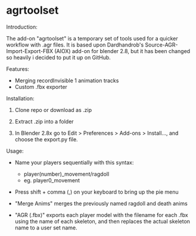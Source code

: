 # agrtoolset

Introduction:

The add-on "agrtoolset" is a temporary set of tools used for a quicker workflow with .agr files. It is based upon Dardhandrob's Source-AGR-Import-Export-FBX (AIOX) add-on for blender 2.8, but it has been changed so heavily i decided to put it up on GitHub.

Features:

- Merging recordInvisible 1 animation tracks
- Custom .fbx exporter

Installation:

1. Clone repo or download as .zip

2. Extract .zip into a folder

3. In Blender 2.8x go to Edit > Preferences > Add-ons > Install..., and choose the export.py file.

Usage:
- Name your players sequentially with this syntax:

  - player(number)_movement/ragdoll
  - eg. player0_movement
  
- Press shift + comma (,) on your keyboard to bring up the pie menu
- "Merge Anims" merges the previously named ragdoll and death anims
- "AGR (.fbx)" exports each player model with the filename for each .fbx using the name of each skeleton, and then replaces the actual skeleton name to a user set name.
